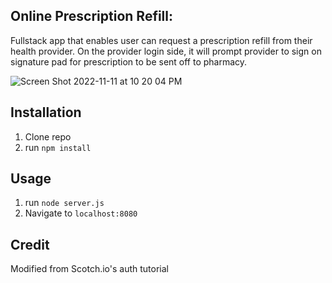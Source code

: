 ## Online Prescription Refill: 
Fullstack app that enables user can request a prescription refill from their health provider. On the provider login side, it will prompt provider to sign on signature pad for prescription to be sent off to pharmacy.

![Screen Shot 2022-11-11 at 10 20 04 PM](https://user-images.githubusercontent.com/99233457/201454117-d7f3f030-23db-43b7-a69e-3d791342e898.png)

## Installation

1. Clone repo
2. run `npm install`

## Usage

1. run `node server.js`
2. Navigate to `localhost:8080`

## Credit

Modified from Scotch.io's auth tutorial
